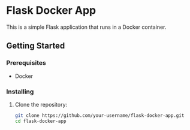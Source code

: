 # Flask Docker App

This is a simple Flask application that runs in a Docker container.

## Getting Started

### Prerequisites

- Docker

### Installing

1. Clone the repository:

   ```sh
   git clone https://github.com/your-username/flask-docker-app.git
   cd flask-docker-app
